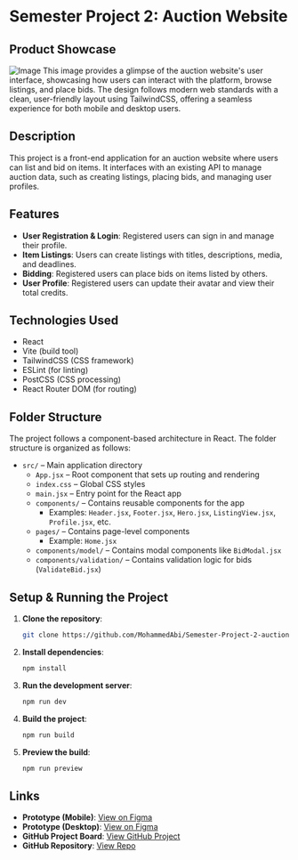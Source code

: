 # Semester Project 2: Auction Website

## Product Showcase
![Image](https://github.com/user-attachments/assets/ac151289-57e3-4644-b4ee-0c998afe3e39)
This image provides a glimpse of the auction website's user interface, showcasing how users can interact with the platform, browse listings, and place bids. The design follows modern web standards with a clean, user-friendly layout using TailwindCSS, offering a seamless experience for both mobile and desktop users.


## Description

This project is a front-end application for an auction website where users can list and bid on items. It interfaces with an existing API to manage auction data, such as creating listings, placing bids, and managing user profiles.

## Features

- **User Registration & Login**: Registered users can sign in and manage their profile.
- **Item Listings**: Users can create listings with titles, descriptions, media, and deadlines.
- **Bidding**: Registered users can place bids on items listed by others.
- **User Profile**: Registered users can update their avatar and view their total credits.

## Technologies Used

- React
- Vite (build tool)
- TailwindCSS (CSS framework)
- ESLint (for linting)
- PostCSS (CSS processing)
- React Router DOM (for routing)

## Folder Structure

The project follows a component-based architecture in React. The folder structure is organized as follows:

- `src/` – Main application directory
  - `App.jsx` – Root component that sets up routing and rendering
  - `index.css` – Global CSS styles
  - `main.jsx` – Entry point for the React app
  - `components/` – Contains reusable components for the app
    - Examples: `Header.jsx`, `Footer.jsx`, `Hero.jsx`, `ListingView.jsx`, `Profile.jsx`, etc.
  - `pages/` – Contains page-level components
    - Example: `Home.jsx`
  - `components/model/` – Contains modal components like `BidModal.jsx`
  - `components/validation/` – Contains validation logic for bids (`ValidateBid.jsx`)

## Setup & Running the Project

1. **Clone the repository**:

   ```bash
   git clone https://github.com/MohammedAbi/Semester-Project-2-auction.git
   ```

2. **Install dependencies**:

   ```bash
   npm install
   ```

3. **Run the development server**:

   ```bash
   npm run dev
   ```

4. **Build the project**:

   ```bash
   npm run build
   ```

5. **Preview the build**:
   ```bash
   npm run preview
   ```

## Links

- **Prototype (Mobile)**: [View on Figma](<https://www.figma.com/proto/R0URBxhEJp5wTglXpvMhoZ/Aution-House---Official-Tailwind-CSS-Styles-(Community)?node-id=3224-47&t=flKtHp2wXhfjaUAv-1>)
- **Prototype (Desktop)**: [View on Figma](<https://www.figma.com/proto/R0URBxhEJp5wTglXpvMhoZ/Aution-House---Official-Tailwind-CSS-Styles-(Community)?node-id=3404-752&t=flKtHp2wXhfjaUAv-1>)
- **GitHub Project Board**: [View GitHub Project](https://github.com/users/MohammedAbi/projects/8)
- **GitHub Repository**: [View Repo](https://github.com/MohammedAbi/Semester-Project-2-auction/tree/main)
